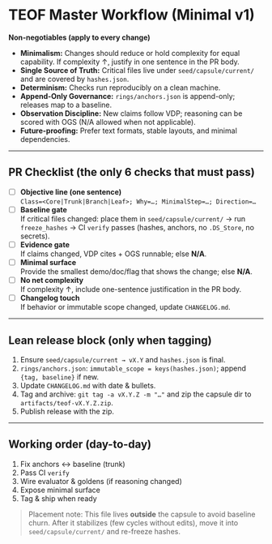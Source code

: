 # TEOF Master Workflow (Minimal v1)

**Non-negotiables (apply to every change)**
- **Minimalism:** Changes should reduce or hold complexity for equal capability. If complexity ↑, justify in one sentence in the PR body.
- **Single Source of Truth:** Critical files live under `seed/capsule/current/` and are covered by `hashes.json`.
- **Determinism:** Checks run reproducibly on a clean machine.
- **Append-Only Governance:** `rings/anchors.json` is append-only; releases map to a baseline.
- **Observation Discipline:** New claims follow VDP; reasoning can be scored with OGS (N/A allowed when not applicable).
- **Future-proofing:** Prefer text formats, stable layouts, and minimal dependencies.

---

## PR Checklist (the only 6 checks that must pass)

- [ ] **Objective line (one sentence)**  
  `Class=<Core|Trunk|Branch|Leaf>; Why=…; MinimalStep=…; Direction=…`
- [ ] **Baseline gate**  
  If critical files changed: place them in `seed/capsule/current/` → run `freeze_hashes` → CI `verify` passes (hashes, anchors, no `.DS_Store`, no secrets).
- [ ] **Evidence gate**  
  If claims changed, VDP cites + OGS runnable; else **N/A**.
- [ ] **Minimal surface**  
  Provide the smallest demo/doc/flag that shows the change; else **N/A**.
- [ ] **No net complexity**  
  If complexity ↑, include one-sentence justification in the PR body.
- [ ] **Changelog touch**  
  If behavior or immutable scope changed, update `CHANGELOG.md`.

---

## Lean release block (only when tagging)

1) Ensure `seed/capsule/current → vX.Y` and `hashes.json` is final.  
2) `rings/anchors.json`: `immutable_scope = keys(hashes.json)`; append `{tag, baseline}` if new.  
3) Update `CHANGELOG.md` with date & bullets.  
4) Tag and archive: `git tag -a vX.Y.Z -m "…"` and zip the capsule dir to `artifacts/teof-vX.Y.Z.zip`.  
5) Publish release with the zip.

---

## Working order (day-to-day)

1) Fix anchors ↔ baseline (trunk)  
2) Pass CI `verify`  
3) Wire evaluator & goldens (if reasoning changed)  
4) Expose minimal surface  
5) Tag & ship when ready

> Placement note: This file lives **outside** the capsule to avoid baseline churn. After it stabilizes (few cycles without edits), move it into `seed/capsule/current/` and re-freeze hashes.
